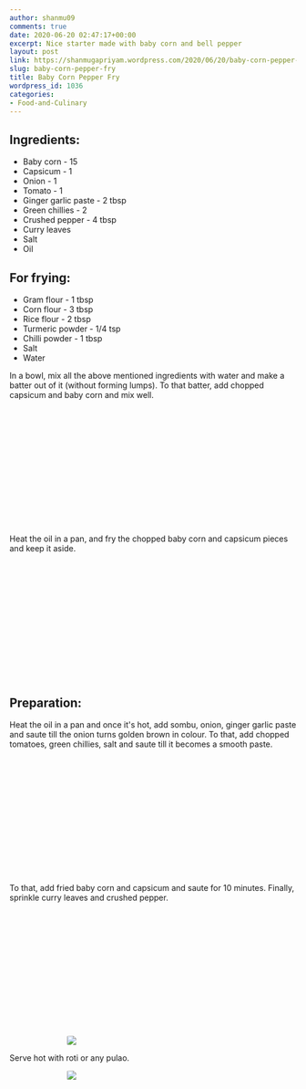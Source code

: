 ```yaml
---
author: shanmu09
comments: true
date: 2020-06-20 02:47:17+00:00
excerpt: Nice starter made with baby corn and bell pepper
layout: post
link: https://shanmugapriyam.wordpress.com/2020/06/20/baby-corn-pepper-fry/
slug: baby-corn-pepper-fry
title: Baby Corn Pepper Fry
wordpress_id: 1036
categories:
- Food-and-Culinary
---
```

<style>
.square2 {
    float:left;
    width: 49%;
    border-radius:5%;
    padding-bottom : 40%; /* = width for a 1:1 aspect ratio */
    margin:0.5%;
    background-position:center center;
    background-repeat:no-repeat;
    background-size:cover; /* you change this to "contain" if you don't want the images to be cropped */
}
	
	
#break {
    clear:both;
}

.img_1{background-image:url('https://shanmugapriyam.files.wordpress.com/2020/06/img-20200613-wa0117.jpg');}
.img_2{background-image:url('https://shanmugapriyam.files.wordpress.com/2020/06/img-20200613-wa0118.jpg');}
.img_3{background-image:url('https://shanmugapriyam.files.wordpress.com/2020/06/00000img_00000_burst20200613113010227_cover.jpg');}
.img_4{background-image:url('https://shanmugapriyam.files.wordpress.com/2020/06/00100lrportrait_00100_burst20200613112955217_cover.jpg');}
.img_5{background-image:url('https://shanmugapriyam.files.wordpress.com/2020/06/00100lrportrait_00100_burst20200613115851123_cover.jpg');}
.img_6{background-image:url('https://shanmugapriyam.files.wordpress.com/2020/06/00100lrportrait_00100_burst20200613120405251_cover.jpg');}
.img_7{background-image:url('https://shanmugapriyam.files.wordpress.com/2020/06/00100lrportrait_00100_burst20200613121144551_cover.jpg?resize=2000%2C2000');}
.img_8{background-image:url('https://shanmugapriyam.files.wordpress.com/2020/06/00100lrportrait_00100_burst20200613121310761_cover.jpg?resize=2000%2C2000');}



.resize_fit_center {
    max-width:60%;
    max-height:60%;
    vertical-align: middle;
    display: block;
    margin-left: auto;
    margin-right: auto;
    border-radius:5%;
}

.center {
  margin: auto;
  width: 60%;
}
</style>



## Ingredients:







  * Baby corn - 15
  * Capsicum - 1
  * Onion - 1
  * Tomato - 1
  * Ginger garlic paste - 2 tbsp
  * Green chillies - 2
  * Crushed pepper - 4 tbsp
  * Curry leaves 
  * Salt
  * Oil






## For frying:







  * Gram flour - 1 tbsp
  * Corn flour - 3 tbsp
  * Rice flour - 2 tbsp
  * Turmeric powder - 1/4 tsp
  * Chilli powder - 1 tbsp
  * Salt
  * Water






In a bowl, mix all the above mentioned ingredients with water and make a batter out of it (without forming lumps). To that batter, add chopped capsicum and baby corn and mix well. 





<div class="square2 img_1">
</div>
<div class="square2 img_2">
</div>
<div id="break"> </div>
<p/>










Heat the oil in a pan, and fry the chopped baby corn and capsicum pieces and keep it aside.







<div class="square2 img_3">
</div>
<div class="square2 img_4">
</div>
<div id="break"> </div>
<p/>







## Preparation:







Heat the oil in a pan and once it's hot, add sombu, onion, ginger garlic paste and saute till the onion turns golden brown in colour. To that, add chopped tomatoes, green chillies, salt and saute till it becomes a smooth paste.







<div class="square2 img_5">
</div>
<div class="square2 img_6">
</div>
<div id="break"> </div>
<p/>







To that, add fried baby corn and capsicum and saute for 10 minutes. Finally, sprinkle curry leaves and crushed pepper. 




<div class="square2 img_7">
</div>
<div class="square2 img_8">
</div>
<div id="break"> </div>
<p/>

<div>
	<img src="https://shanmugapriyam.files.wordpress.com/2020/06/00100lrportrait_00100_burst20200613121938237_cover.jpg?resize=2000%2C2000"  class="resize_fit_center"/>
</div>
<p/>








Serve hot with roti or any pulao.




<div>
	<img src="https://shanmugapriyam.files.wordpress.com/2020/06/00100lrportrait_00100_burst20200613145929136_cover.jpg?w=1024"  class="resize_fit_center"/>
</div>
<p/>


